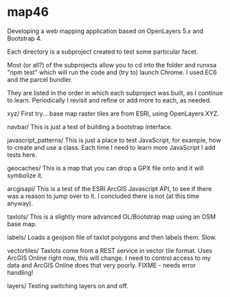 ﻿# map46

Developing a web mapping application based on OpenLayers 5.x and Bootstrap 4.

Each directory is a subproject created to test some particular facet.

Most (or all?) of the subprojects allow you to cd into the folder and
runxsa "npm test" which will run the code and (try to) launch
Chrome. I used EC6 and the parcel bundler.

They are listed in the order in which each subproject was built, as I
continue to learn.  Periodically I revisit and refine or add more to
each, as needed.

xyz/ 	    	First try... base map raster tiles are from ESRI, using OpenLayers XYZ.

navbar/		This is just a test of building a bootstrap interface.

javascript_patterns/
		This is just a place to test JavaScript, for example, how to create and use a class.
		Each time I need to learn more JavaScript I add tests here.

geocaches/	This is a map that you can drop a GPX file onto and it will symbolize it.

arcgisapi/ 	This is a test of the ESRI ArcGIS Javascript API, to see if
		there was a reason to jump over to it.  I concluded
		there is not (at this time anyway).

taxlots/	This is a slightly more advanced OL/Bootstrap map using an OSM base map.

labels/		Loads a geojson file of taxlot polygons and then labels them. Slow.

vectortiles/ 	Taxlots come from a REST service in vector tile format.
		Uses ArcGIS Online right now, this will change. I need to control access to my data and ArcGIS Online does that very poorly.
		FIXME - needs error handling!
		
layers/		Testing switching layers on and off.
